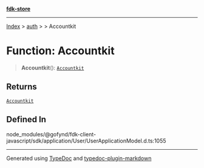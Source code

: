[**fdk-store**](../../../README.md)
***

[Index](../../../API.md) > [auth](../../README.md) > [<internal>](../README.md) > Accountkit

# Function: Accountkit

> **Accountkit**(): [`Accountkit`](../type-aliases/type-alias.Accountkit.md)

## Returns

[`Accountkit`](../type-aliases/type-alias.Accountkit.md)

## Defined In

node\_modules/@gofynd/fdk-client-javascript/sdk/application/User/UserApplicationModel.d.ts:1055

***
Generated using [TypeDoc](https://typedoc.org/) and [typedoc-plugin-markdown](https://www.npmjs.com/package/typedoc-plugin-markdown)
